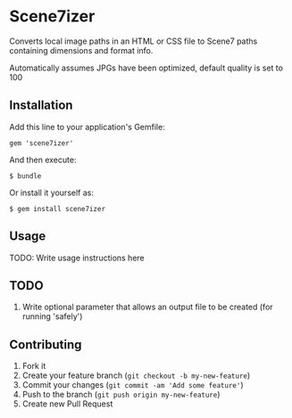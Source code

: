 # Scene7izer

Converts local image paths in an HTML or CSS file to Scene7 paths containing dimensions and format info.

Automatically assumes JPGs have been optimized, default quality is set to 100

## Installation

Add this line to your application's Gemfile:

    gem 'scene7izer'

And then execute:

    $ bundle

Or install it yourself as:

    $ gem install scene7izer

## Usage

TODO: Write usage instructions here

## TODO

1. Write optional parameter that allows an output file to be created (for running 'safely')

## Contributing

1. Fork it
2. Create your feature branch (`git checkout -b my-new-feature`)
3. Commit your changes (`git commit -am 'Add some feature'`)
4. Push to the branch (`git push origin my-new-feature`)
5. Create new Pull Request
